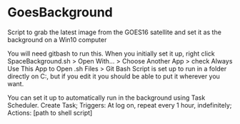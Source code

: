 # GoesBackground
Script to grab the latest image from the GOES16 satellite and set it as the background on a Win10 computer

You will need gitbash to run this. When you initially set it up, right click SpaceBackground.sh > Open With... > Choose Another App > check Always Use This App to Open .sh Files > Git Bash
Script is set up to run in a folder directly on C:, but if you edit it you should be able to put it wherever you want.


You can set it up to automatically run in the background using Task Scheduler. Create Task; Triggers: At log on, repeat every 1 hour, indefinitely; Actions: [path to shell script]
